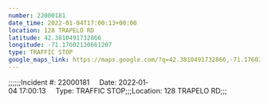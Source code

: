 ```yaml
---
number: 22000181
date_time: 2022-01-04T17:00:13+00:00
location: 128 TRAPELO RD
latitude: 42.3810491732866
longitude: -71.17602130661207
type: TRAFFIC STOP
google_maps_link: https://maps.google.com/?q=42.3810491732866,-71.17602130661207
---
```


;;;;;;Incident #: 22000181     Date: 2022‐01‐04 17:00:13     Type: TRAFFIC STOP;;;Location: 128 TRAPELO RD;;;
